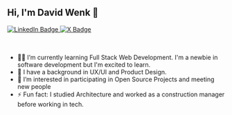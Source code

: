 ## Hi, I'm David Wenk 👋


<div id="badges">
  <a href="https://www.linkedin.com/in/davidwenk/">
    <img src="https://img.shields.io/badge/LinkedIn-blue?style=for-the-badge&logo=linkedin&logoColor=white" alt="LinkedIn Badge"/>
  </a>
  </a>
  <a href="https://twitter.com/theDavidWenk">
    <img src="https://img.shields.io/badge/X-000000?style=for-the-badge&logo=x&logoColor=white" alt="X Badge"/>
  </a>
</div>  
<br />
<br />

* 👨‍💻 I’m currently learning Full Stack Web Development. I'm a newbie in software development but I'm excited to learn.
* 🎨 I have a background in UX/UI and Product Design. 
* 👀 I’m interested in participating in Open Source Projects and meeting new people
* ⚡ Fun fact: I studied Architecture and worked as a construction manager before working in tech.


<!---
thedavidwenk/thedavidwenk is a ✨ special ✨ repository because its `README.md` (this file) appears on your GitHub profile.
You can click the Preview link to take a look at your changes.
--->
